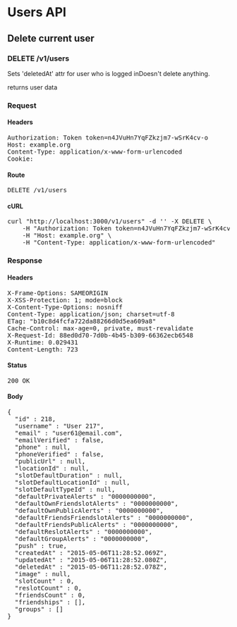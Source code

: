 # Users API

## Delete current user

### DELETE /v1/users

Sets &#39;deletedAt&#39; attr for user who is logged inDoesn&#39;t delete anything.

returns user data
### Request

#### Headers

<pre>Authorization: Token token=n4JVuHn7YqFZkzjm7-wSrK4cv-o
Host: example.org
Content-Type: application/x-www-form-urlencoded
Cookie: </pre>

#### Route

<pre>DELETE /v1/users</pre>

#### cURL

<pre class="request">curl &quot;http://localhost:3000/v1/users&quot; -d &#39;&#39; -X DELETE \
	-H &quot;Authorization: Token token=n4JVuHn7YqFZkzjm7-wSrK4cv-o&quot; \
	-H &quot;Host: example.org&quot; \
	-H &quot;Content-Type: application/x-www-form-urlencoded&quot;</pre>

### Response

#### Headers

<pre>X-Frame-Options: SAMEORIGIN
X-XSS-Protection: 1; mode=block
X-Content-Type-Options: nosniff
Content-Type: application/json; charset=utf-8
ETag: &quot;b10c8d4fcfa722da88266d0d5ea609a8&quot;
Cache-Control: max-age=0, private, must-revalidate
X-Request-Id: 88ed0d70-7d0b-4b45-b309-66362ecb6548
X-Runtime: 0.029431
Content-Length: 723</pre>

#### Status

<pre>200 OK</pre>

#### Body

<pre>{
  "id" : 218,
  "username" : "User 217",
  "email" : "user61@email.com",
  "emailVerified" : false,
  "phone" : null,
  "phoneVerified" : false,
  "publicUrl" : null,
  "locationId" : null,
  "slotDefaultDuration" : null,
  "slotDefaultLocationId" : null,
  "slotDefaultTypeId" : null,
  "defaultPrivateAlerts" : "0000000000",
  "defaultOwnFriendslotAlerts" : "0000000000",
  "defaultOwnPublicAlerts" : "0000000000",
  "defaultFriendsFriendslotAlerts" : "0000000000",
  "defaultFriendsPublicAlerts" : "0000000000",
  "defaultReslotAlerts" : "0000000000",
  "defaultGroupAlerts" : "0000000000",
  "push" : true,
  "createdAt" : "2015-05-06T11:28:52.069Z",
  "updatedAt" : "2015-05-06T11:28:52.080Z",
  "deletedAt" : "2015-05-06T11:28:52.078Z",
  "image" : null,
  "slotCount" : 0,
  "reslotCount" : 0,
  "friendsCount" : 0,
  "friendships" : [],
  "groups" : []
}</pre>
